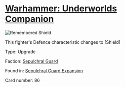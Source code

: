# [Warhammer: Underworlds Companion](https://guidokessels.github.io/wh-underworlds)

  

![Remembered Shield](https://warhammerunderworlds.com/wp-content/uploads/sites/6/2017/12/086_ENG-Lethal-Lunge.png)

This fighter's Defence characteristic changes to [Shield]

Type: Upgrade

Faction: [Sepulchral Guard](https://guidokessels.github.io/wh-underworlds/factions/sepulchral-guard)

Found in: [Sepulchral Guard Expansion](https://guidokessels.github.io/wh-underworlds/locations/sepulchral-guard-expansion)

Card number: 86
